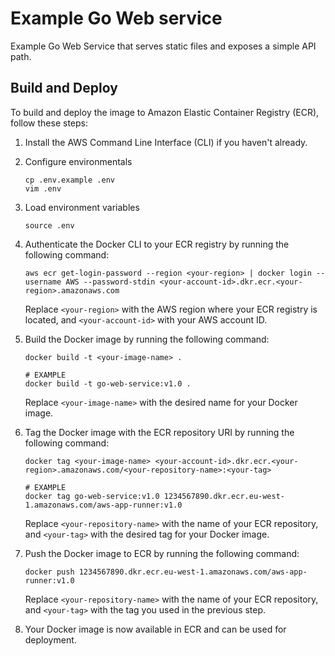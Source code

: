 # Example Go Web service

Example Go Web Service that serves static files and exposes a simple API path.

## Build and Deploy

To build and deploy the image to Amazon Elastic Container Registry (ECR), follow these steps:

1. Install the AWS Command Line Interface (CLI) if you haven't already.

2. Configure environmentals

    ```shell
    cp .env.example .env
    vim .env
    ```

3. Load environment variables

    ```shell
    source .env
    ```

4. Authenticate the Docker CLI to your ECR registry by running the following command:

    ```shell
    aws ecr get-login-password --region <your-region> | docker login --username AWS --password-stdin <your-account-id>.dkr.ecr.<your-region>.amazonaws.com
    ```

    Replace `<your-region>` with the AWS region where your ECR registry is located, and `<your-account-id>` with your AWS account ID.

5. Build the Docker image by running the following command:

    ```shell
    docker build -t <your-image-name> .
    
    # EXAMPLE
    docker build -t go-web-service:v1.0 .
    ```

    Replace `<your-image-name>` with the desired name for your Docker image.

6. Tag the Docker image with the ECR repository URI by running the following command:

    ```shell
    docker tag <your-image-name> <your-account-id>.dkr.ecr.<your-region>.amazonaws.com/<your-repository-name>:<your-tag>

    # EXAMPLE
    docker tag go-web-service:v1.0 1234567890.dkr.ecr.eu-west-1.amazonaws.com/aws-app-runner:v1.0
    ```

    Replace `<your-repository-name>` with the name of your ECR repository, and `<your-tag>` with the desired tag for your Docker image.

7. Push the Docker image to ECR by running the following command:

    ```shell
    docker push 1234567890.dkr.ecr.eu-west-1.amazonaws.com/aws-app-runner:v1.0
    ```

    Replace `<your-repository-name>` with the name of your ECR repository, and `<your-tag>` with the tag you used in the previous step.

8. Your Docker image is now available in ECR and can be used for deployment.
